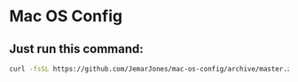 # Mac OS Config

## Just run this command:

```bash
curl -fsSL https://github.com/JemarJones/mac-os-config/archive/master.zip | bsdtar -xf- ; cd mac-os-config-master; chmod +x setup.sh; ./setup.sh
```
